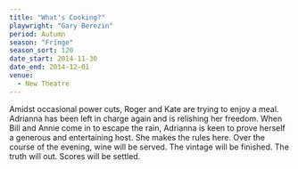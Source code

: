```yaml
---
title: "What's Cooking?"
playwright: "Gary Berezin"
period: Autumn
season: "Fringe"
season_sort: 120
date_start: 2014-11-30
date_end: 2014-12-01
venue:
  - New Theatre
---
```


Amidst occasional power cuts, Roger and Kate are trying to enjoy a meal. Adrianna has been left in charge again and is relishing her freedom. When Bill and Annie come in to escape the rain, Adrianna is keen to prove herself a generous and entertaining host. She makes the rules here. Over the course of the evening, wine will be served. The vintage will be finished. The truth will out. Scores will be settled.
